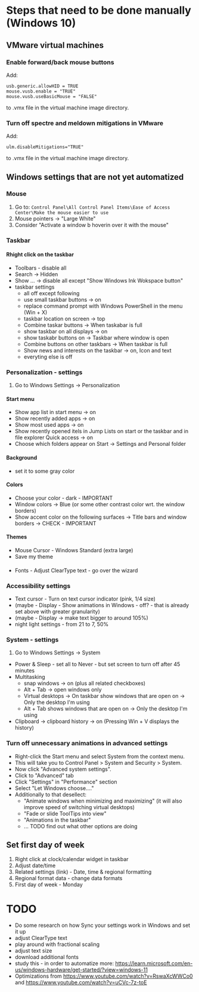 # Steps that need to be done manually (Windows 10)

## VMware virtual machines

### Enable forward/back mouse buttons

Add:

```
usb.generic.allowHID = TRUE
mouse.vusb.enable = "TRUE"
mouse.vusb.useBasicMouse = "FALSE"
```

to .vmx file in the virtual machine image directory.

### Turn off spectre and meldown mitigations in VMware

Add:

```
ulm.disableMitigations="TRUE"
```

to .vmx file in the virtual machine image directory.

## Windows settings that are not yet automatized

### Mouse

1. Go to: `Control Panel\All Control Panel Items\Ease of Access Center\Make the mouse easier to use`
2. Mouse pointers -> "Large White"
3. Consider "Activate a window b hoverin over it with the mouse"

### Taskbar

#### Rhight click on the taskbar
- Toolbars - disable all
- Search -> Hidden
- Show ... -> disable all except "Show Windows Ink Wokspace button"
- taskbar settings
    * all off except following
    * use small taskbar buttons -> on
    * replace command prompt with Windows PowerShell in the menu (Win + X)
    * taskbar location on screen -> top
    * Combine taskar buttons -> When taskabar is full
    * show taskbar on all displays -> on
    * show taskabr buttons on -> Taskbar where window is open
    * Combine buttons on other taskbars -> When taskbar is full
    * Show news and interests on the taskbar -> on, Icon and text
    * everyting else is off
 
### Personalization - settings

1. Go to Windows Settings -> Personalization

#### Start menu

- Show app list in start menu -> on
- Show recently added apps -> on
- Show most used apps -> on
- Show recently opened itels in Jump Lists on start or the taskbar and in file explorer Quick access -> on
- Choose which folders appear on Start -> Settings and Personal folder

#### Background

- set it to some gray color

#### Colors

- Choose your color - dark - IMPORTANT
- Window colors -> Blue (or some other contrast color wrt. the window borders)
- Show accent color on the following surfaces -> Title bars and window borders -> CHECK - IMPORTANT

#### Themes

- Mouse Cursor - Windows Standard (extra large)
- Save my theme

####

- Fonts - Adjust ClearType text - go over the wizard

### Accessibility settings

- Text cursor - Turn on text cursor indicator (pink, 1/4 size)
- (maybe - Display - Show animations in Windows - off? - that is already set above with greater granularity)
- (maybe - Display -> make text bigger to around 105%)
- night light settings - from 21 to 7, 50%

### System - settings

1. Go to Windows Settings -> System

- Power & Sleep - set all to Never - but set screen to turn off after 45 minutes
- Multitasking
    * snap windows -> on (plus all related checkboxes)
    * Alt + Tab -> open windows only
    * Virtual desktops -> On taskbar show windows that are open on -> Only the desktop I'm using
    * Alt + Tab shows windows that are open on -> Only the desktop I'm using
- Clipboard -> clipboard history -> on (Pressing Win + V displays the history)

### Turn off unnecessary animations in advanced settings

- Right-click the Start menu and select System from the context menu.
- This will take you to Control Panel > System and Security > System.
- Now click "Advanced system settings".
- Click to "Advanced" tab
- Click "Settings" in "Performance" section
- Select "Let Windows choose...."
- Additionally to that desellect:
    * "Animate windows when minimizing and maximizing" (it will also improve speed of switching virtual desktops)
    * "Fade or slide ToolTips into view"
    * "Animations in the taskbar"
    * ... TODO find out what other options are doing
 
## Set first day of week

1. Right click at clock/calendar widget in taskbar
2. Adjust date/time
3. Related settings (link) - Date, time & regional formatting
4. Regional format data - change data formats
5. First day of week - Monday


# TODO

- Do some research on how Sync your settings work in Windows and set it up
- adjust ClearType text
- play around with fractional scaling
- adjust text size
- download additional fonts
- study this - in order to automatize more: <https://learn.microsoft.com/en-us/windows-hardware/get-started/?view=windows-11>
- Optimizations from <https://www.youtube.com/watch?v=RswaXcWWCo0> and <https://www.youtube.com/watch?v=uCVc-7z-toE>
